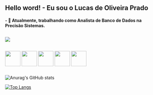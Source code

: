 ## Hello word! -  Eu sou o Lucas de Oliveira Prado

#### - 💪 Atualmente, trabalhando como Analista de Banco de Dados na Precisão Sistemas.

##

<a href="https://www.linkedin.com/in/lucas-de-oliveira-prado-7bb688121/" target="_blank"><img src="https://img.shields.io/badge/LinkedIn-0077B5?style=for-the-badge&logo=linkedin&logoColor=white" target="_blank"></a>

##

<div style="display:inline_block">
<img align="center" height=50 width=50 src="https://cdn.jsdelivr.net/gh/devicons/devicon/icons/csharp/csharp-original.svg" />
<img align="center" height=50 width=50 src="https://cdn.jsdelivr.net/gh/devicons/devicon/icons/mysql/mysql-original-wordmark.svg" />
<img align="center" height=50 width=50 src="https://cdn.jsdelivr.net/gh/devicons/devicon/icons/postgresql/postgresql-original-wordmark.svg" />
<img align="center" height=50 width=50 src="https://cdn.jsdelivr.net/gh/devicons/devicon/icons/microsoftsqlserver/microsoftsqlserver-plain-wordmark.svg" />
<img align="center" height=50 width=50 src="https://cdn.jsdelivr.net/gh/devicons/devicon/icons/oracle/oracle-original.svg" />
</div>


##

<div>

![Anurag's GitHub stats](https://github-readme-stats.vercel.app/api?username=lklukas007&show_icons=true&theme=github_dark)

[![Top Langs](https://github-readme-stats.vercel.app/api/top-langs/?username=lklukas007&langs_count=10)](https://github.com/anuraghazra/github-readme-stats)

</div>
